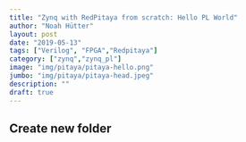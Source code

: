```yaml
---
title: "Zynq with RedPitaya from scratch: Hello PL World"
author: "Noah Hütter"
layout: post
date: "2019-05-13"
tags: ["Verilog", "FPGA","Redpitaya"]
category: ["zynq","zynq_pl"]
image: "img/pitaya/pitaya-hello.png"
jumbo: "img/pitaya/pitaya-head.jpeg"
description: ""
draft: true
---
```


## Create new folder

